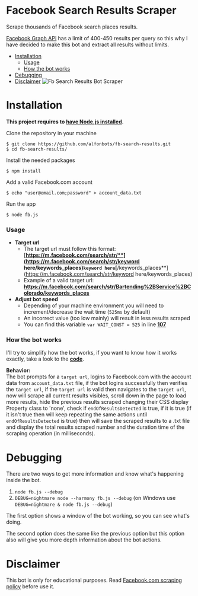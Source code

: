 # Facebook Search Results Scraper
Scrape thousands of Facebook search places results.

[Facebook Graph API](https://developers.facebook.com/docs/graph-api) has a limit of 400-450 results per query so this why I have decided to make this bot and extract all results without limits.

- [Installation](#installation)
  - [Usage](#usage)
  - [How the bot works]()
- [Debugging](#debugging)
- [Disclaimer](#disclaimer)
![Fb Search Results Bot Scraper](https://i.imgur.com/Vac1qCi.png)

# Installation

**This project requires to [have Node.js installed](https://nodejs.org).**

Clone the repository in your machine 
```
$ git clone https://github.com/alfonbots/fb-search-results.git
$ cd fb-search-results/
```
Install the needed packages
```
$ npm install
```
Add a valid Facebook.com account
```
$ echo "user@email.com;password" > account_data.txt
```
Run the app
```
$ node fb.js
```
### Usage
- **Target url**
  - The target url must follow this format: <br> [**https://m.facebook.com/search/str/**](https://m.facebook.com/search/str/keyword here/keywords_places)``keyword here``[**/keywords_places**](https://m.facebook.com/search/str/keyword here/keywords_places)
  - Example of a valid target url: **https://m.facebook.com/search/str/Bartending%2BService%2BColorado/keywords_places**
- **Adjust bot speed**
  - Depending of your machine environment you will need to increment/decrease the wait time (``525ms`` by default)
  - An incorrect value (too low mainly) will result in less results scraped
  - You can find this variable ``var WAIT_CONST = 525`` in line [**107**](https://github.com/alfonbots/fb-search-results/blob/master/fb.js#L107)
 

### How the bot works

I'll try to simplify how the bot works, if you want to know how it works exactly, take a look to the [**code**](https://github.com/alfonbots/fb-search-results/blob/master/fb.js).


**Behavior:**<br>
The bot prompts for a ``target url``, logins to Facebook.com with the account data from ``account_data.txt`` file, if the bot logins successfully then verifies the ``target url``, if the ``target url`` is valid then navigates to the ``target url``, now will scrape all current results visibles, scroll down in the page to load more results, hide the previous results scraped changing their CSS display Property class to 'none', check if ``endOfResultsDetected`` is true, if it is true (if it isn't true then will keep repeating the same actions until ``endOfResultsDetected`` is true) then will save the scraped results to a .txt file and display the total results scraped number and the duration time of the scraping operation (in milliseconds).

# Debugging
There are two ways to get more information and know what's happening inside the bot.

1. ``node fb.js --debug``
2. ``DEBUG=nightmare node --harmony fb.js --debug`` (on Windows use ``DEBUG=nightmare & node fb.js --debug``)

The first option shows a window of the bot working, so you can see what's doing.

The second option does the same like the previous option but this option also will give you more depth information about the bot actions.

# Disclaimer
This bot is only for educational purposes. Read [Facebook.com scraping policy](https://www.facebook.com/apps/site_scraping_tos_terms.php) before use it.
